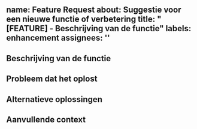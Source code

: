 name: Feature Request
about: Suggestie voor een nieuwe functie of verbetering
title: "[FEATURE] - Beschrijving van de functie"
labels: enhancement
assignees: ''
---

## Beschrijving van de functie
<!-- Geef een duidelijke beschrijving van wat u wilt toevoegen -->

## Probleem dat het oplost
<!-- Beschrijf welk probleem deze functie zou oplossen -->

## Alternatieve oplossingen
<!-- Zijn er alternatieve manieren om dit probleem op te lossen? -->

## Aanvullende context
<!-- Voeg eventuele andere context of screenshots toe over de feature request -->
